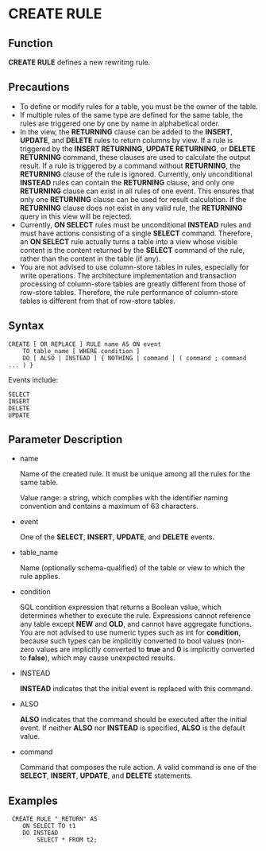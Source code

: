 # CREATE RULE<a name="EN-US_TOPIC_0306398142"></a>

## Function<a name="section189661819135511"></a>

**CREATE RULE**  defines a new rewriting rule.

## Precautions<a name="section7961133411551"></a>

-   To define or modify rules for a table, you must be the owner of the table.
-   If multiple rules of the same type are defined for the same table, the rules are triggered one by one by name in alphabetical order.
-   In the view, the  **RETURNING**  clause can be added to the  **INSERT**,  **UPDATE**, and  **DELETE**  rules to return columns by view. If a rule is triggered by the  **INSERT RETURNING**,  **UPDATE RETURNING**, or  **DELETE RETURNING**  command, these clauses are used to calculate the output result. If a rule is triggered by a command without  **RETURNING**, the  **RETURNING**  clause of the rule is ignored. Currently, only unconditional  **INSTEAD**  rules can contain the  **RETURNING**  clause, and only one  **RETURNING**  clause can exist in all rules of one event. This ensures that only one  **RETURNING**  clause can be used for result calculation. If the  **RETURNING**  clause does not exist in any valid rule, the  **RETURNING**  query in this view will be rejected.
-   Currently,  **ON SELECT**  rules must be unconditional  **INSTEAD**  rules and must have actions consisting of a single  **SELECT**  command. Therefore, an  **ON SELECT**  rule actually turns a table into a view whose visible content is the content returned by the  **SELECT**  command of the rule, rather than the content in the table \(if any\).
-   You are not advised to use column-store tables in rules, especially for write operations. The architecture implementation and transaction processing of column-store tables are greatly different from those of row-store tables. Therefore, the rule performance of column-store tables is different from that of row-store tables.

## Syntax<a name="section139076585551"></a>

```
CREATE [ OR REPLACE ] RULE name AS ON event
    TO table_name [ WHERE condition ]
    DO [ ALSO | INSTEAD ] { NOTHING | command | ( command ; command ... ) }
```

Events include:

```
SELECT
INSERT
DELETE
UPDATE
```

## Parameter Description<a name="section169527814566"></a>

-   name

    Name of the created rule. It must be unique among all the rules for the same table.

    Value range: a string, which complies with the identifier naming convention and contains a maximum of 63 characters.

-   event

    One of the  **SELECT**,  **INSERT**,  **UPDATE**, and  **DELETE**  events.

-   table\_name

    Name \(optionally schema-qualified\) of the table or view to which the rule applies.

-   condition

    SQL condition expression that returns a Boolean value, which determines whether to execute the rule. Expressions cannot reference any table except  **NEW**  and  **OLD**, and cannot have aggregate functions. You are not advised to use numeric types such as int for  **condition**, because such types can be implicitly converted to bool values \(non-zero values are implicitly converted to  **true**  and  **0**  is implicitly converted to  **false**\), which may cause unexpected results.

-   INSTEAD

    **INSTEAD**  indicates that the initial event is replaced with this command.

-   ALSO

    **ALSO**  indicates that the command should be executed after the initial event. If neither  **ALSO**  nor  **INSTEAD**  is specified,  **ALSO**  is the default value.

-   command

    Command that composes the rule action. A valid command is one of the  **SELECT**,  **INSERT**,  **UPDATE**, and  **DELETE**  statements.


## Examples<a name="section8357162720577"></a>

```
 CREATE RULE "_RETURN" AS
    ON SELECT TO t1
    DO INSTEAD
        SELECT * FROM t2;
```

